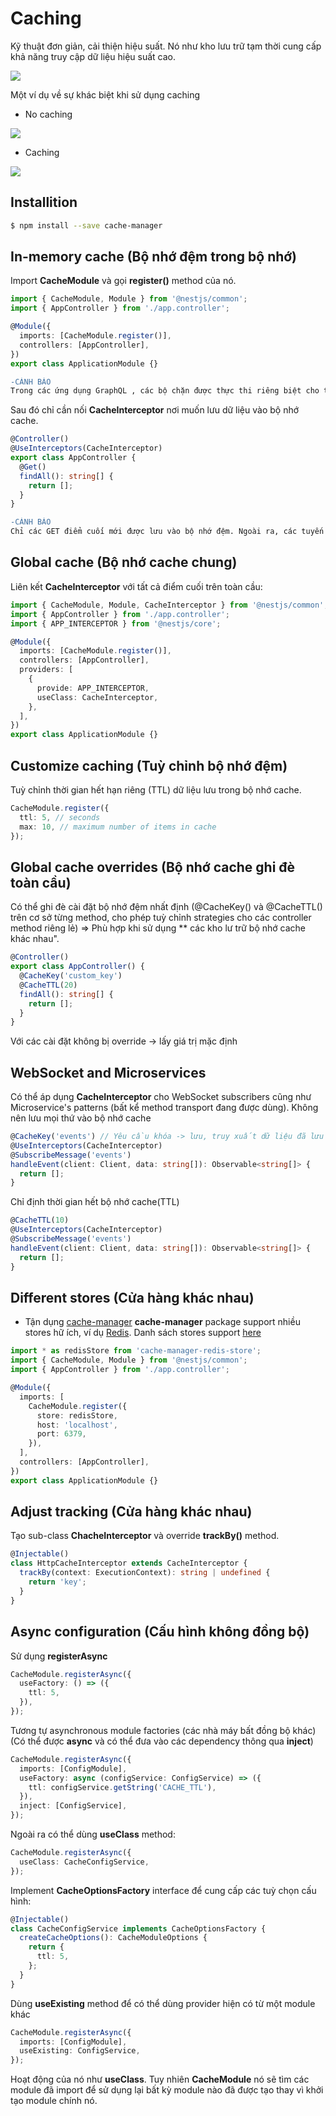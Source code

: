 # Caching

Kỹ thuật đơn giản, cải thiện hiệu suất. Nó như kho lưu trữ tạm thời cung cấp khả năng truy cập dữ liệu hiệu suất cao.

<img src="https://github.com/LDK-VN/NestJS/blob/master/Resource/image/caching.png"/>


Một ví dụ về sự khác biệt khi sử dụng caching

* No caching

<img src="https://github.com/LDK-VN/NestJS/blob/master/Resource/image/no_caching.png"></img>

* Caching

<img src="https://github.com/LDK-VN/NestJS/blob/master/Resource/image/caching-img.png"></img>


## Installition

```bash
$ npm install --save cache-manager
```

## In-memory cache (Bộ nhớ đệm trong bộ nhớ)

Import **CacheModule** và gọi **register()** method của nó.

```ts
import { CacheModule, Module } from '@nestjs/common';
import { AppController } from './app.controller';

@Module({
  imports: [CacheModule.register()],
  controllers: [AppController],
})
export class ApplicationModule {}
```

```diff
-CẢNH BÁO
Trong các ứng dụng GraphQL , các bộ chặn được thực thi riêng biệt cho từng trình phân giải trường. Do đó, CacheModule(sử dụng bộ chặn để phản hồi bộ nhớ cache) sẽ không hoạt động bình thường.
```

Sau đó chỉ cần nối **CacheInterceptor** nơi muốn lưu dữ liệu vào bộ nhớ cache.

```ts
@Controller()
@UseInterceptors(CacheInterceptor)
export class AppController {
  @Get()
  findAll(): string[] {
    return [];
  }
}
```

```diff
-CẢNH BÁO
Chỉ các GET điểm cuối mới được lưu vào bộ nhớ đệm. Ngoài ra, các tuyến máy chủ HTTP đưa đối tượng phản hồi gốc ( @Res()) không thể sử dụng Bộ đánh chặn bộ nhớ cache. Xem bản đồ phản hồi để biết thêm chi tiết.
```

## Global cache (Bộ nhớ cache chung)

Liên kết **CacheInterceptor** với tất cả điểm cuối trên toàn cầu:

```ts
import { CacheModule, Module, CacheInterceptor } from '@nestjs/common';
import { AppController } from './app.controller';
import { APP_INTERCEPTOR } from '@nestjs/core';

@Module({
  imports: [CacheModule.register()],
  controllers: [AppController],
  providers: [
    {
      provide: APP_INTERCEPTOR,
      useClass: CacheInterceptor,
    },
  ],
})
export class ApplicationModule {}
```

## Customize caching (Tuỳ chỉnh bộ nhớ đệm)

Tuỳ chỉnh thời gian hết hạn riêng (TTL) dữ liệu lưu trong bộ nhớ cache.

```ts
CacheModule.register({
  ttl: 5, // seconds
  max: 10, // maximum number of items in cache
});
```

## Global cache overrides (Bộ nhớ cache ghi đè toàn cầu)

Có thể ghi đè cài đặt bộ nhớ đệm nhất định (@CacheKey() và @CacheTTL() trên cơ sở từng method, cho phép tuỳ chỉnh strategies cho các controller method riêng lẻ) => Phù hợp khi sử dụng ** các kho lư trữ bộ nhớ cache khác nhau".

```ts
@Controller() 
export class AppController() {
  @CacheKey('custom_key')
  @CacheTTL(20)
  findAll(): string[] {
    return [];
  }
}
```

Với các cài đặt không bị override -> lấy giá trị mặc định

## WebSocket and Microservices

Có thể áp dụng **CacheInterceptor** cho WebSocket subscribers cũng như Microservice's patterns (bất kể method transport đang được dùng). Không nên lưu mọi thứ vào bộ nhớ cache

```ts
@CacheKey('events') // Yêu cầu khóa -> lưu, truy xuất dữ liệu đã lưu trong bộ nhớ cache sau đó.
@UseInterceptors(CacheInterceptor)
@SubscribeMessage('events')
handleEvent(client: Client, data: string[]): Observable<string[]> {
  return [];
}
```

Chỉ định thời gian hết bộ nhớ cache(TTL) 

```ts
@CacheTTL(10)
@UseInterceptors(CacheInterceptor)
@SubscribeMessage('events')
handleEvent(client: Client, data: string[]): Observable<string[]> {
  return [];
}
```

## Different stores (Cửa hàng khác nhau)

* Tận dụng [cache-manager](https://github.com/BryanDonovan/node-cache-manager)
**cache-manager** package support nhiều stores hữ ích, ví dụ [Redis](https://github.com/dabroek/node-cache-manager-redis-store). Danh sách stores support [here](https://github.com/BryanDonovan/node-cache-manager#store-engines)

```ts
import * as redisStore from 'cache-manager-redis-store';
import { CacheModule, Module } from '@nestjs/common';
import { AppController } from './app.controller';

@Module({
  imports: [
    CacheModule.register({
      store: redisStore,
      host: 'localhost',
      port: 6379,
    }),
  ],
  controllers: [AppController],
})
export class ApplicationModule {}
```

## Adjust tracking (Cửa hàng khác nhau)

Tạo sub-class **ChacheInterceptor** và override **trackBy()** method.

```ts
@Injectable()
class HttpCacheInterceptor extends CacheInterceptor {
  trackBy(context: ExecutionContext): string | undefined {
    return 'key';
  }
}
```

## Async configuration (Cấu hình không đồng bộ)

Sử dụng **registerAsync**

```ts
CacheModule.registerAsync({
  useFactory: () => ({
    ttl: 5,
  }),
});
```

Tương tự asynchronous module factories (các nhà máy bất đồng bộ khác) (Có thể được **async** và có thể đưa vào các dependency thông qua **inject**)

```ts
CacheModule.registerAsync({
  imports: [ConfigModule],
  useFactory: async (configService: ConfigService) => ({
    ttl: configService.getString('CACHE_TTL'),
  }),
  inject: [ConfigService],
});
```

Ngoài ra có thể dùng **useClass** method:

```ts
CacheModule.registerAsync({
  useClass: CacheConfigService,
});
```

Implement **CacheOptionsFactory** interface để cung cấp các tuỳ chọn cấu hình:

```ts
@Injectable()
class CacheConfigService implements CacheOptionsFactory {
  createCacheOptions(): CacheModuleOptions {
    return {
      ttl: 5,
    };
  }
}
```

Dùng **useExisting** method để có thể dùng provider hiện có từ một module khác

```ts
CacheModule.registerAsync({
  imports: [ConfigModule],
  useExisting: ConfigService,
});
```

Hoạt động của nó như **useClass**. Tuy nhiên **CacheModule** nó sẽ tìm các module đã import để sử dụng lại bất kỳ module nào đã được tạo thay vì khởi tạo module chính nó.
